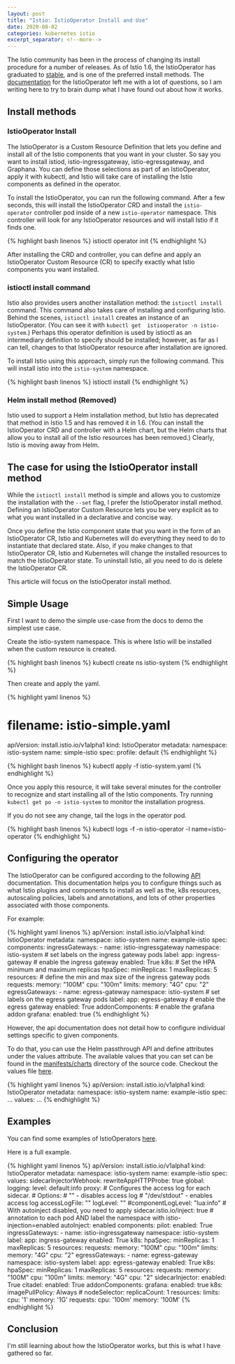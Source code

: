 ```yaml
---
layout: post
title: "Istio: IstioOperator Install and Use"
date: 2020-08-02
categories: kubernetes istio
excerpt_separator: <!--more-->
---
```


The Istio community has been in the process of changing its install procedure for a 
number of releases. As of Istio 1.6, the IstioOperator has graduated to 
[stable](https://discuss.istio.io/t/istios-helm-support-in-2020/5535/25), and is one
of the preferred install methods. The [documentation](https://istio.io/latest/docs/setup/install/standalone-operator/) for
the IstioOperator left me with a lot of questions, so I am writing here to try to brain
dump what I have found out about how it works.
<!--more-->

## Install methods

### IstioOperator Install

The IstioOperator is a Custom Resource Definition that 
lets you define and install all of the Istio components that you want in 
your cluster. So say you want to install istiod, istio-ingressgateway, istio-egressgateway,
and Graphana. You can define those selections as part of an IstioOperator, apply it
with kubectl, and Istio will take care of installing the Istio components as defined in
the operator.

To install the IstioOperator, you can run the following command. After a few seconds,
this will install the IstioOperator CRD and install the `istio-operator` controller pod
inside of a new `istio-operator` namespace. This controller will look for any IstioOperator
resources and will install Istio if it finds one.

{% highlight bash linenos %}
istioctl operator init
{% endhighlight %}


After installing the CRD and controller, you can define and apply an IstioOperator
Custom Resource (CR) to specify exactly what Istio components you want installed. 

### istioctl install command

Istio also provides users another installation method: the `istioctl install` command.
This command also takes care of installing and configuring Istio. Behind the
scenes, `istioctl install` creates an instance of an IstioOperator.
(You can see it with `kubectl get  istiooperator -n istio-system`.) Perhaps this operator
definition is used by istioctl as an intermediary definition to specify should be installed; 
however, as far as I can tell, changes to that IstioOperator resource after installation
are ignored.

To install Istio using this approach, simply run the following command. This will install
istio into the `istio-system` namespace. 

{% highlight bash linenos %}
istioctl install
{% endhighlight %}

### Helm install method (Removed)

Istio used to support a Helm installation method, but Istio has deprecated that method in
Istio 1.5 and has removed it in 1.6. (You can install the IstioOperator CRD
and controller with a Helm chart, but the Helm charts that allow you to install all of the
Istio resources has been removed.) Clearly, Istio is moving away from Helm.

## The case for using the IstioOperator install method

While the `istioctl install` method is simple and allows you to customize the installation
with the `--set` flag, I prefer the IstioOperator install method. Defining an 
IstioOperator Custom Resource lets you be very explicit as to what you want installed in
a declarative and concise way. 

Once you define the Istio component state that you want in the
form of an IstioOperator CR, Istio and Kubernetes will do everything they need to do to 
instantiate that declared state. Also, if you make changes to that IstioOperator CR, 
Istio and Kubernetes will change the installed resources to match the IstioOperator state.
To uninstall Istio, all you need to do is delete the IstioOperator CR.

This article will focus on the IstioOperator install method.

## Simple Usage

First I want to demo the simple use-case from the docs to demo the simplest use case.

Create the istio-system namespace. This is where Istio will be installed when the custom
resource is created.

{% highlight bash linenos %}
kubectl create ns istio-system
{% endhighlight %}

Then create and apply the yaml.

{% highlight yaml linenos %}
# filename: istio-simple.yaml
apiVersion: install.istio.io/v1alpha1
kind: IstioOperator
metadata:
  namespace: istio-system
  name: simple-istio
spec:
  profile: default
{% endhighlight %}

{% highlight bash linenos %}
kubectl apply -f istio-system.yaml
{% endhighlight %}

Once you apply this resource, it will take several minutes for the controller to recognize
and start installing all of the Istio components. Try running `kubectl get po -n istio-system`
to monitor the installation progress.

If you do not see any change, tail the logs in the operator pod.

{% highlight bash linenos %}
kubectl logs -f -n istio-operator -l name=istio-operator
{% endhighlight %}

## Configuring the operator

The IstioOperator can be configured according to the following 
[API](https://istio.io/latest/docs/reference/config/istio.operator.v1alpha1/#IstioOperatorSpec)
documentation. This documentation helps you to configure things such as what Istio 
plugins and components to install as well as the, k8s resources, autoscaling policies,
labels and annotations, and lots of other properties associated with those components. 

For example:

{% highlight yaml linenos %}
apiVersion: install.istio.io/v1alpha1
kind: IstioOperator
metadata:
  namespace: istio-system
  name: example-istio
spec:
  components:
    ingressGateways:
    - name: istio-ingressgateway
      namespace: istio-system
      # set labels on the ingress gateway pods
      label:
        app: ingress-gateway
      # enable the ingress gateway
      enabled: True
      k8s:
        # Set the HPA minimum and maximum replicas
        hpaSpec:
          minReplicas: 1
          maxReplicas: 5
        resources:
          # define the min and max size of the ingress gateway pods
          requests:
            memory: "100M"
            cpu: "100m"
          limits:
            memory: "4G"
            cpu: "2"
    egressGateways:
    - name: egress-gateway
      namespace: istio-system
      # set labels on the egress gateway pods
      label:
        app: egress-gateway
      # enable the egress gateway
      enabled: True
  addonComponents:
    # enable the grafana addon
    grafana:
      enabled: true
{% endhighlight %}

However, the api documentation does not detail how to configure individual settings 
specific to given components.

To do that, you can use the Helm passthrough API and define attributes under the values
attribute. The available values that you can set can be found in the 
[manifests/charts](https://github.com/istio/istio/tree/1.6.7/manifests/charts) directory
of the source code. Checkout the values file [here](https://github.com/istio/istio/blob/1.6.7/manifests/charts/global.yaml).


{% highlight yaml linenos %}
apiVersion: install.istio.io/v1alpha1
kind: IstioOperator
metadata:
  namespace: istio-system
  name: example-istio
spec:
  ...
  values:
    ...
{% endhighlight %}

## Examples

You can find some examples of IstioOperators [here](https://github.com/istio/istio/tree/c71f6b45ca24e5d5aec01e7f5685245955f1c5b0/operator/cmd/mesh/testdata/manifest-generate/data-snapshot/profiles).

Here is a full example.


{% highlight yaml linenos %}
apiVersion: install.istio.io/v1alpha1
kind: IstioOperator
metadata:
  namespace: istio-system
  name: example-istio
spec:
  values:
    sidecarInjectorWebhook:
      rewriteAppHTTPProbe: true
    global:
      logging:
        level: default:info
      proxy:
        # Configures the access log for each sidecar.
        # Options:
        #   "" - disables access log
        #   "/dev/stdout" - enables access log
        accessLogFile: ""
        logLevel: ""
        #componentLogLevel: "lua:info"
        # With autoinject disabled, you need to apply sidecar.istio.io/inject: true
        # annotation to each pod AND label the namespace with istio-injection=enabled
        autoInject: enabled
  components:
    pilot:
      enabled: True
    ingressGateways:
    - name: istio-ingressgateway
      namespace: istio-system
      label:
        app: ingress-gateway
      enabled: True
      k8s:
        hpaSpec:
          minReplicas: 1
          maxReplicas: 5
        resources:
          requests:
            memory: "100M"
            cpu: "100m"
          limits:
            memory: "4G"
            cpu: "2"
    egressGateways:
    - name: egress-gateway
      namespace: istio-system
      label:
        app: egress-gateway
      enabled: True
      k8s:
        hpaSpec:
          minReplicas: 1
          maxReplicas: 5
        resources:
          requests:
            memory: "100M"
            cpu: "100m"
          limits:
            memory: "4G"
            cpu: "2"
    sidecarInjector:
      enabled: True
    citadel:
      enabled: True
  addonComponents:
    grafana:
      enabled: true
      k8s:
        imagePullPolicy: Always
        # nodeSelector:
        replicaCount: 1
        resources:
          limits:
            cpu: '1'
            memory: '1G'
          requests:
            cpu: '100m'
            memory: '100M'
{% endhighlight %}

## Conclusion

I'm still learning about how the IstioOperator works, but this is what I have gathered
so far. 
